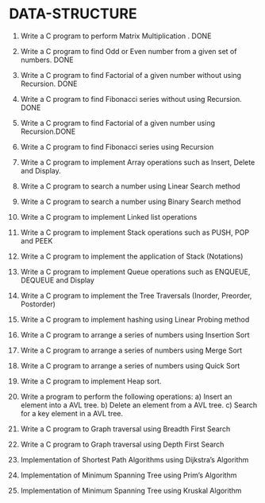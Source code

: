# DATA-STRUCTURE

1.	Write a C program to perform Matrix Multiplication . DONE

2.	Write a C program to find Odd or Even number from a given set of numbers. DONE

3.	Write a C program to find Factorial of a given number without using Recursion. DONE

4.	Write a C program to find Fibonacci series without using Recursion. DONE

5.	Write a C program to find Factorial of a given number using Recursion.DONE

6.	Write a C program to find Fibonacci series using Recursion

7.	Write a C program to implement Array operations such as Insert, Delete and Display.

8.	Write a C program to search a number using Linear Search method

9.	Write a C program to search a number using Binary Search method 

10.	Write a C program to implement Linked list operations

11.	Write a C program to implement Stack operations such as PUSH, POP and PEEK

12.	Write a C program to implement the application of Stack (Notations)

13.	Write a C program to implement Queue operations such as ENQUEUE, DEQUEUE and Display 

14.	Write a C program to implement the Tree Traversals (Inorder, Preorder, Postorder)

15.	Write a C program to implement hashing using Linear Probing method

16.	Write a C program to arrange a series of numbers using Insertion Sort 

17.	Write a C program to arrange a series of numbers using Merge Sort

18.	Write a C program to arrange a series of numbers using Quick Sort

19.	Write a C program to implement Heap sort.

20.	Write a program to perform the following operations:
a) Insert an element into a AVL tree.
b) Delete an element from a AVL tree.
c) Search for a key element in a AVL tree.

21.	Write a C program to Graph traversal using Breadth First Search 

22.	Write a C program to Graph traversal using Depth First Search

23.	Implementation of Shortest Path Algorithms using Dijkstra’s Algorithm

24.	Implementation of Minimum Spanning Tree using Prim’s Algorithm

25.	Implementation of Minimum Spanning Tree using Kruskal Algorithm 
